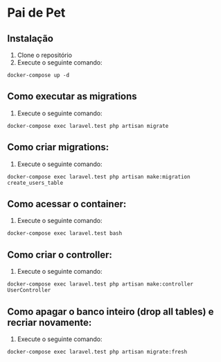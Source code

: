 # Pai de Pet

## Instalação

1. Clone o repositório
2. Execute o seguinte comando:
```
docker-compose up -d
```

## Como executar as migrations

1. Execute o seguinte comando:
```
docker-compose exec laravel.test php artisan migrate
```

## Como criar migrations:
1. Execute o seguinte comando:
```
docker-compose exec laravel.test php artisan make:migration create_users_table
```

## Como acessar o container:
1. Execute o seguinte comando:
```
docker-compose exec laravel.test bash
```

## Como criar o controller:
1. Execute o seguinte comando:
```
docker-compose exec laravel.test php artisan make:controller UserController
```

## Como apagar o banco inteiro (drop all tables) e recriar novamente:
1. Execute o seguinte comando:
```
docker-compose exec laravel.test php artisan migrate:fresh
```
